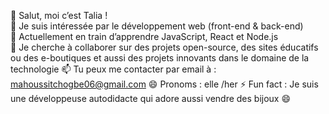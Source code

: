 👋 Salut, moi c’est Talia !  
👀 Je suis intéressée par le développement web (front-end & back-end)  
🌱 Actuellement en train d’apprendre JavaScript, React et Node.js  
💞️ Je cherche à collaborer sur des projets open-source, des sites éducatifs ou des e-boutiques et aussi des projets innovants dans le domaine de la technologie 
📫 Tu peux me contacter par email à : mahoussitchogbe06@gmail.com 
😄 Pronoms : elle /her
⚡ Fun fact : Je suis une développeuse autodidacte qui adore aussi vendre des bijoux 😄  
